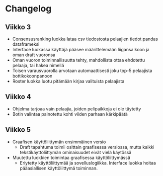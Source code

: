 # Changelog

## Viikko 3
- Consensusranking luokka lataa csv tiedostosta pelaajien tiedot pandas dataframeksi
- Interface luokassa käyttäjä pääsee määrittelemään liigansa koon ja oman draft vuoronsa
- Oman vuoron toiminnallisuutta tehty, mahdollista ottaa ehdotettu pelaaja, tai hakea nimellä
- Toisen varausvuorolla arvotaan automaattisesti joku top-5 pelaajista bottikokoonpanoon
- Roster luokka luotu pitämään kirjaa valituista pelaajista

## Viikko 4
- Ohjelma tarjoaa vain pelaajia, joiden pelipaikkoja ei ole täytetty
- Botin valintaa painotettu kohti viiden parhaan kärkipäätä

## Viikko 5
- Graafisen käyttöliittymän ensimmäinen versio
    - Draft tapahtuma toimii osittain graafisessa versiossa, mutta kaikki tekstikäyttöliittymän ominaisuudet eivät vielä käytössä
- Muutettu luokkien toimintaa graafisessa käyttöliittymässä
    - Eriytetty käyttöliittymää ja sovelluslogiikka. Interface luokka hoitaa pääasiallisen käyttöliittymä toiminnan.
